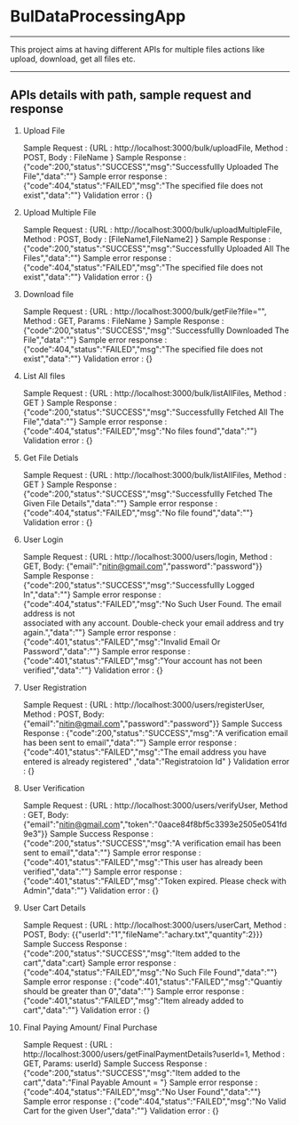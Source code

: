 # BulDataProcessingApp #
----------------------------

This project aims at having different APIs for multiple files actions like upload, download, get all files etc.

----------------------------------------------------
APIs details with path, sample request and response
----------------------------------------------------

1. Upload File 

      Sample Request          : {URL : http://localhost:3000/bulk/uploadFile, Method : POST, Body : FileName }
      Sample Response         : {"code":200,"status":"SUCCESS","msg":"Successfullly Uploaded The File","data":""}
      Sample error response   : {"code":404,"status":"FAILED","msg":"The specified file does not exist","data":""}
      Validation error        : {}
      
2. Upload Multiple File 

      Sample Request          : {URL : http://localhost:3000/bulk/uploadMultipleFile, Method : POST, Body : [FileName1,FileName2] }
      Sample Response         : {"code":200,"status":"SUCCESS","msg":"Successfullly Uploaded All The Files","data":""}
      Sample error response   : {"code":404,"status":"FAILED","msg":"The specified file does not exist","data":""}
      Validation error        : {}
      
3. Download file
  
      Sample Request          : {URL : http://localhost:3000/bulk/getFile?file="", Method : GET, Params : FileName }
      Sample Response         : {"code":200,"status":"SUCCESS","msg":"Successfullly Downloaded The File","data":""}
      Sample error response   : {"code":404,"status":"FAILED","msg":"The specified file does not exist","data":""}
      Validation error        : {}
 
 4. List All files
  
      Sample Request          : {URL : http://localhost:3000/bulk/listAllFiles, Method : GET }
      Sample Response         : {"code":200,"status":"SUCCESS","msg":"Successfullly Fetched All The File","data":""}
      Sample error response   : {"code":404,"status":"FAILED","msg":"No files found","data":""}
      Validation error        : {}
      
 5. Get File Detials
 
      Sample Request          : {URL : http://localhost:3000/bulk/listAllFiles, Method : GET }
      Sample Response         : {"code":200,"status":"SUCCESS","msg":"Successfullly Fetched The Given File Details","data":""}
      Sample error response   : {"code":404,"status":"FAILED","msg":"No file found","data":""}
      Validation error        : {}
      
 6. User Login
  
      Sample Request          : {URL : http://localhost:3000/users/login, Method : GET, 
                                                            Body: {"email":"nitin@gmail.com","password":"password"}}
      Sample Response         : {"code":200,"status":"SUCCESS","msg":"Successfullly Logged In","data":""}
      Sample error response   : {"code":404,"status":"FAILED","msg":"No Such User Found. The email address is not   
                                          associated with any account. Double-check your email address and try again.","data":""}
      Sample error response   : {"code":401,"status":"FAILED","msg":"Invalid Email Or Password","data":""}
      Sample error response   : {"code":401,"status":"FAILED","msg":"Your account has not been verified","data":""}
      Validation error        : {}
      
 7. User Registration
  
      Sample Request          : {URL : http://localhost:3000/users/registerUser, Method : POST, 
                                                            Body: {"email":"nitin@gmail.com","password":"password"}}
      Sample Success Response : {"code":200,"status":"SUCCESS","msg":"A verification email has been sent to email","data":""}
      Sample error response   : {"code":401,"status":"FAILED","msg":"The email address you have entered is already registered"
                                                                                          ,"data":"Registratoion Id" }
      Validation error        : {}
      
 8. User Verification
  
      Sample Request          : {URL : http://localhost:3000/users/verifyUser, Method : GET, 
                                                       Body: {"email":"nitin@gmail.com","token":"0aace84f8bf5c3393e2505e0541fd9e3"}}
      Sample Success Response : {"code":200,"status":"SUCCESS","msg":"A verification email has been sent to email","data":""}
      Sample error response   : {"code":401,"status":"FAILED","msg":"This user has already been verified","data":""}
      Sample error response   : {"code":401,"status":"FAILED","msg":"Token expired. Please check with Admin","data":""}
      Validation error        : {}
      
 9. User Cart Details
  
      Sample Request          : {URL : http://localhost:3000/users/userCart, Method : POST, 
                                                       Body: {{"userId":"1","fileName":"achary.txt","quantity":2}}}
      Sample Success Response : {"code":200,"status":"SUCCESS","msg":"Item added to the cart","data":cart}
      Sample error response   : {"code":404,"status":"FAILED","msg":"No Such File Found","data":""}
      Sample error response   : {"code":401,"status":"FAILED","msg":"Quantiy should be greater than 0","data":""}
      Sample error response   : {"code":401,"status":"FAILED","msg":"Item already added to cart","data":""}
      Validation error        : {}
      
 10. Final Paying Amount/ Final Purchase
  
      Sample Request          : {URL : http://localhost:3000/users/getFinalPaymentDetails?userId=1, Method : GET, Params: userId}
      Sample Success Response : {"code":200,"status":"SUCCESS","msg":"Item added to the cart","data":"Final Payable Amount = "}
      Sample error response   : {"code":404,"status":"FAILED","msg":"No User Found","data":""}
      Sample error response   : {"code":404,"status":"FAILED","msg":"No Valid Cart for the given User","data":""}
      Validation error        : {}
 
 
    
  
  
